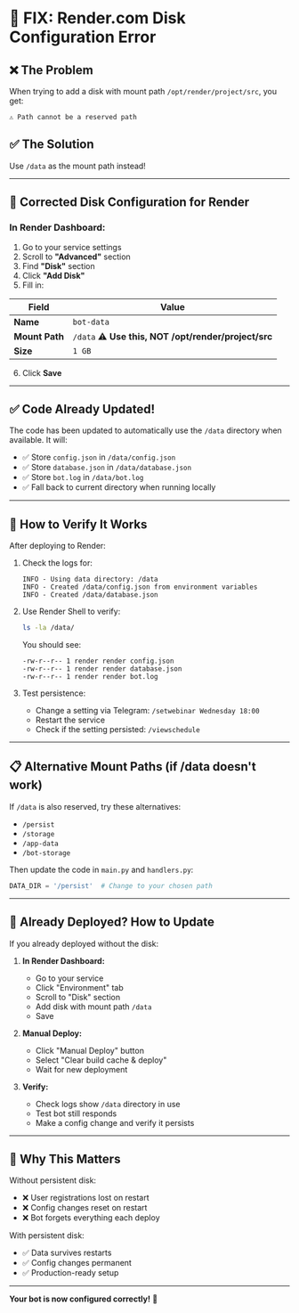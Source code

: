 # 🔧 FIX: Render.com Disk Configuration Error

## ❌ The Problem

When trying to add a disk with mount path `/opt/render/project/src`, you get:
```
⚠️ Path cannot be a reserved path
```

## ✅ The Solution

Use `/data` as the mount path instead!

---

## 📝 Corrected Disk Configuration for Render

### In Render Dashboard:

1. Go to your service settings
2. Scroll to **"Advanced"** section
3. Find **"Disk"** section
4. Click **"Add Disk"**
5. Fill in:

| Field | Value |
|-------|-------|
| **Name** | `bot-data` |
| **Mount Path** | `/data` ⚠️ **Use this, NOT /opt/render/project/src** |
| **Size** | `1 GB` |

6. Click **Save**

---

## ✅ Code Already Updated!

The code has been updated to automatically use the `/data` directory when available. It will:

- ✅ Store `config.json` in `/data/config.json`
- ✅ Store `database.json` in `/data/database.json`
- ✅ Store `bot.log` in `/data/bot.log`
- ✅ Fall back to current directory when running locally

---

## 🧪 How to Verify It Works

After deploying to Render:

1. Check the logs for:
   ```
   INFO - Using data directory: /data
   INFO - Created /data/config.json from environment variables
   INFO - Created /data/database.json
   ```

2. Use Render Shell to verify:
   ```bash
   ls -la /data/
   ```
   
   You should see:
   ```
   -rw-r--r-- 1 render render config.json
   -rw-r--r-- 1 render render database.json
   -rw-r--r-- 1 render render bot.log
   ```

3. Test persistence:
   - Change a setting via Telegram: `/setwebinar Wednesday 18:00`
   - Restart the service
   - Check if the setting persisted: `/viewschedule`

---

## 📋 Alternative Mount Paths (if /data doesn't work)

If `/data` is also reserved, try these alternatives:

- `/persist`
- `/storage`
- `/app-data`
- `/bot-storage`

Then update the code in `main.py` and `handlers.py`:
```python
DATA_DIR = '/persist'  # Change to your chosen path
```

---

## 🔄 Already Deployed? How to Update

If you already deployed without the disk:

1. **In Render Dashboard:**
   - Go to your service
   - Click "Environment" tab
   - Scroll to "Disk" section
   - Add disk with mount path `/data`
   - Save

2. **Manual Deploy:**
   - Click "Manual Deploy" button
   - Select "Clear build cache & deploy"
   - Wait for new deployment

3. **Verify:**
   - Check logs show `/data` directory in use
   - Test bot still responds
   - Make a config change and verify it persists

---

## 💾 Why This Matters

Without persistent disk:
- ❌ User registrations lost on restart
- ❌ Config changes reset on restart
- ❌ Bot forgets everything each deploy

With persistent disk:
- ✅ Data survives restarts
- ✅ Config changes permanent
- ✅ Production-ready setup

---

**Your bot is now configured correctly!** 🎉
